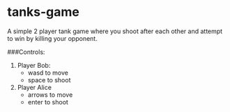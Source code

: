 # tanks-game
A simple 2 player tank game where you shoot after each other and attempt to win by killing your opponent.  

###Controls:
1. Player Bob:
   * wasd to move
   * space to shoot
2. Player Alice
   * arrows to move
   * enter to shoot

   
